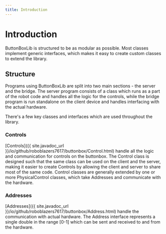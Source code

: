 ```yaml
---
title: Introduction
---
```


# Introduction

ButtonBoxLib is structured to be as modular as possible. Most classes implement generic interfaces, which makes it easy to create custom classes to extend the library.

## Structure

Programs using ButtonBoxLib are split into two main sections - the server and the bridge. The server program consists of a class which runs as a part of the robot code and handles all the logic for the controls, while the bridge program is run standalone on the client device and handles interfacing with the actual hardware.

There's a few key classes and interfaces which are used throughout the library.

### Controls

[Controls]({{ site.javadoc_url }}/io/github/roboblazers7617/buttonbox/Control.html) handle all the logic and communication for controls on the buttonbox. The Control class is designed such that the same class can be used on the client and the server, making it easier to create Controls by allowing the client and server to share most of the same code. Control classes are generally extended by one or more PhysicalControl classes, which take Addresses and communicate with the hardware.

### Addresses

[Addresses]({{ site.javadoc_url }}/io/github/roboblazers7617/buttonbox/Address.html) handle the communication with actual hardware. The Address interface represents a single double in the range \[0-1\] which can be sent and received to and from the hardware.

